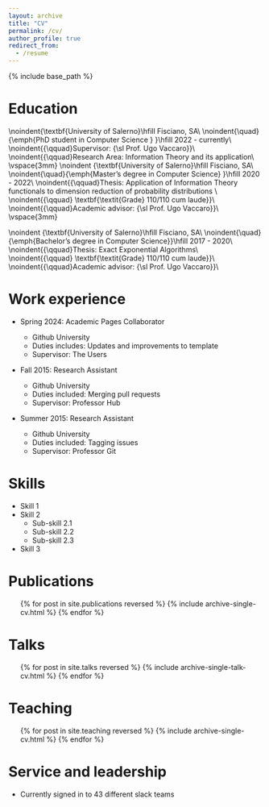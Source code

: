 ```yaml
---
layout: archive
title: "CV"
permalink: /cv/
author_profile: true
redirect_from:
  - /resume
---
```


{% include base_path %}

Education
======
\noindent{\textbf{University of Salerno}\hfill Fisciano, SA\\
\noindent{\quad}{\emph{PhD student in Computer Science } }\hfill 2022 - currently\\
\noindent{{\qquad}Supervisor: {\sl Prof. Ugo Vaccaro}}\\
\noindent{{\qquad}Research Area: Information Theory and its application\\
\vspace{3mm}
\noindent {\textbf{University of Salerno}\hfill Fisciano, SA\\
\noindent{\quad}{\emph{Master’s degree in Computer Science} }\hfill 2020 - 2022\\
\noindent{{\qquad}Thesis: Application of Information Theory functionals to dimension reduction of 
probability distributions
\\
\noindent{{\qquad} \textbf{\textit{Grade} 110/110 cum laude}}\\
\noindent{{\qquad}Academic advisor: {\sl Prof. Ugo Vaccaro}}\\
\vspace{3mm}

\noindent {\textbf{University of Salerno}\hfill Fisciano, SA\\
\noindent{\quad}{\emph{Bachelor’s degree in Computer Science}}\hfill 2017 - 2020\\
\noindent{{\qquad}Thesis: Exact Exponential Algorithms\\
\noindent{{\qquad} \textbf{\textit{Grade} 110/110 cum laude}}\\
\noindent{{\qquad}Academic advisor: {\sl Prof. Ugo Vaccaro}}\\

Work experience
======
* Spring 2024: Academic Pages Collaborator
  * Github University
  * Duties includes: Updates and improvements to template
  * Supervisor: The Users

* Fall 2015: Research Assistant
  * Github University
  * Duties included: Merging pull requests
  * Supervisor: Professor Hub

* Summer 2015: Research Assistant
  * Github University
  * Duties included: Tagging issues
  * Supervisor: Professor Git
  
Skills
======
* Skill 1
* Skill 2
  * Sub-skill 2.1
  * Sub-skill 2.2
  * Sub-skill 2.3
* Skill 3

Publications
======
  <ul>{% for post in site.publications reversed %}
    {% include archive-single-cv.html %}
  {% endfor %}</ul>
  
Talks
======
  <ul>{% for post in site.talks reversed %}
    {% include archive-single-talk-cv.html  %}
  {% endfor %}</ul>
  
Teaching
======
  <ul>{% for post in site.teaching reversed %}
    {% include archive-single-cv.html %}
  {% endfor %}</ul>
  
Service and leadership
======
* Currently signed in to 43 different slack teams
